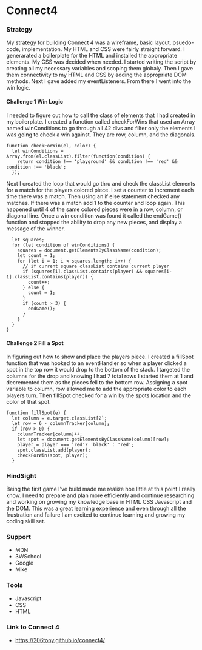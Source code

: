 # Connect4

### Strategy
  My strategy for building Connect 4 was a wireframe, basic layout, psuedo-code, implementation.
  My HTML and CSS were fairly straight forward. I generarated a boilerplate for the HTML and installed 
  the appropriate elements. My CSS was decided when needed. I started writing the script by creating all 
  my necessary variables and scoping them globaly. Then I gave them connectivity to my HTML and CSS by 
  adding the appropriate DOM methods. Next I gave added my eventListeners. From there I went into the win logic.
  
#### Challenge 1 Win Logic
  I needed to figure out how to call the class of elements that I had created in my boilerplate.
  I created a function called checkForWins that used an Array named winConditions to go through 
  all 42 divs and filter only the elements I was going to check a win against.  They are row, column,
  and the diagonals.
  
```
function checkForWin(el, color) {
  let winConditions = Array.from(el.classList).filter(function(condition) {
    return condition !== 'playground' && condition !== 'red' && condition !== 'black';
  });
```  
  Next I created the loop that would go thru and check the classList elements for a match for the players 
  colored piece. I set a counter to increment each time there was a match. Then using an if else statement
  checked any matches.  If there was a match add 1 to the counter and loop again. This happened until 4 of 
  the same colored pieces were in a row, column, or diagonal line. Once a win condition was found it called 
  the endGame() function and stopped the ability to drop any new pieces, and display a message of the winner.
```
  let squares;
  for (let condition of winConditions) {
    squares = document.getElementsByClassName(condition);
    let count = 1;
    for (let i = 1; i < squares.length; i++) {
      // if current square classList contains current player
      if (squares[i].classList.contains(player) && squares[i-1].classList.contains(player)) {
        count++;
      } else {
        count = 1; 
      }
      if (count > 3) {
        endGame();
      }
    }
  }
}
```

#### Challenge 2 Fill a Spot
In figuring out how to show and place the players piece. I created a fillSpot function that was hooked to an
eventHandler so when a player clicked a spot in the top row it would drop to the bottom of the stack. I targeted 
the columns for the drop and knowing I had 7 total rows I started them at 1 and decremented them as the pieces fell 
to the bottom row. Assigning a spot variable to column, row allowed me to add the appropriate color to each players
turn. Then fillSpot checked for a win by the spots location and the color of that spot.
```
function fillSpot(e) {
  let column = e.target.classList[2];
  let row = 6 - columnTracker[column];
  if (row > 0) {
    columnTracker[column]++;
    let spot = document.getElementsByClassName(column)[row];
    player = player === 'red'? 'black' : 'red';
    spot.classList.add(player);
    checkForWin(spot, player);
  }
```

### HindSight 
Being the first game I've build made me realize hoe little at this point I really know.  I need to prepare and 
plan more efficiently and continue researching and working on growing my knowledge base in HTML CSS Javascript
and the DOM. This was a great learning experience and even through all the frustration and failure I am excited 
to continue learning and growing my coding skill set.

### Support
  * MDN
  * 3WSchool
  * Google
  * Mike

### Tools
  * Javascript
  * CSS
  * HTML
  
### Link to Connect 4
  * https://206tony.github.io/connect4/
